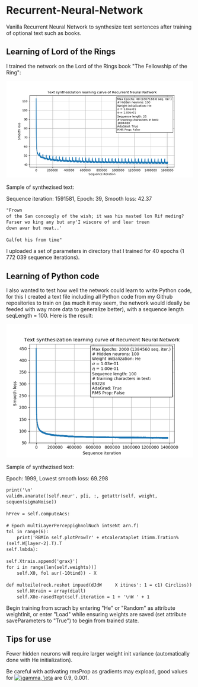# Recurrent-Neural-Network
Vanilla Recurrent Neural Network to synthesize text sentences after training of optional text such as books.


## Learning of Lord of the Rings
I trained the network on the Lord of the Rings book "The Fellowship of the Ring":

![](https://github.com/johndah/Recurrent-Neural-Network/blob/master/Learning%20Curve.png)

Sample of synthezised text:

Sequence iteration: 1591581, Epoch: 39, Smooth loss: 42.37

	"Frown
	of the San concougly of the wish; it was his masted lon Rif meding? Farser wo king any but any'I wiscore of and lear treen
	down awar but neat..'

	Galfot his from time"

I uploaded a set of parameters in directory that I trained for 40 epochs (1 772 039 sequence iterations).

## Learning of Python code
I also wanted to test how well the network could learn to write Python code, for this I created a text file including all Python code from my Github repositories to train on (as much it may seem, the network would ideally be feeded with way more data to generalize better), with a sequence length seqLength = 100. Here is the result:

![](https://github.com/johndah/Recurrent-Neural-Network/blob/master/Learning%20Curve%20Python.png)

Sample of synthezised text:

Epoch: 1999, Lowest smooth loss: 69.298

	print('\n'	
	validm.anarate((self.neur', p[i, :, getattr(self, weight, sequen(sigmaNoise))

	hPrev = self.computeAcs:	

	# Epoch multiLayerPerceppighnolNuch intseNt arn.f)
	tol in range(6):
		print('RBMIn self.plotProwTr' + etcalerataplet itimm.Tration%(self.W[layer-2].T).T
	self.lmbda):
	
	self.Xtrais.append('grax}']
	for i in range(len(self.weights))]
		self.X0, fol aur(-10tind)) - X

	def multeile(reck.reshot inpued(dJdW     X itines': 1 = c1) Circliss))
		self.Ntrain = array(diall)
		self.X0e-rasedTept(self.iteration = 1 + '\nW ' + 1

Begin training from scrach by entering "He" or "Random" as attribute weightInit, or enter "Load" while ensuring weights are saved (set attribute saveParameters to "True") to begin from trained state.

## Tips for use
Fewer hidden neurons will require larger weight init variance (automatically done with He initialization).

Be careful with activating rmsProp as gradients may expload, good values for <a href="https://www.codecogs.com/eqnedit.php?latex=\gamma,&space;\eta" target="_blank"><img src="https://latex.codecogs.com/gif.latex?\gamma,&space;\eta" title="\gamma, \eta" /></a>
 are 0.9, 0.001.

